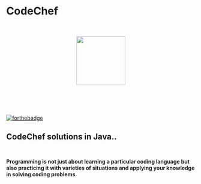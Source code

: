 # CodeChef 


<div align="center">
 

 <br>
 
</div>
 
<p align="center">
   <img src="https://s3.amazonaws.com/codechef_shared/sites/all/themes/abessive/logo.svg" alt="" height="130px" >
</p>
<br><br><br>
 

 
 [![forthebadge](https://forthebadge.com/images/badges/made-with-java.svg)](https://forthebadge.com)
 

## CodeChef solutions in Java..   <br><br>

#### Programming is not just about learning a particular coding language but also practicing it with varieties of situations and applying your knowledge in solving coding problems. 
 
